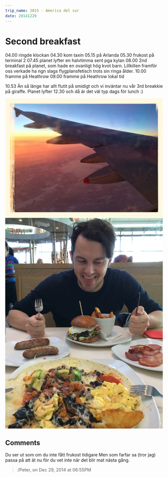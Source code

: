 ```yaml
---
trip_name: 2015 - America del sur
date: 20141229
---
```


# Second breakfast

04.00 ringde klockan
04.30 kom taxin
05.15 på Arlanda
05.30 frukost på terminal 2
07.45 planet lyfter en halvtimma sent pga kylan
08.00 2nd breakfast på planet, som hade en ovanligt hög kvot barn. Lillkillen framför oss verkade ha ngn slags flygplansfetisch trots sin ringa ålder.
10.00 framme på Heathrow
09.00 framme på Heathrow lokal tid

10.53 Än så länge har allt flutit på smidigt och vi inväntar nu vår 3rd breakkie på giraffe. Planet lyfter 12.30 och då är det väl typ dags för lunch :)

![en route](images/1.1419849875.en-route.jpg)
![3rd brekkie](images/1.1419849875.3rd-breakkie.jpg)

## Comments

Du ser ut som om du inte fått frukost tidigare
Men som farfar sa (tror jag) passa på att ät nu för du vet inte när det blir mat nästa gång.
> /Peter, on Dec 29, 2014 at 06:55PM

